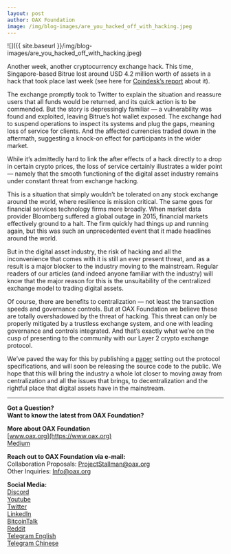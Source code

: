 ```yaml
---
layout: post
author: OAX Foundation
image: /img/blog-images/are_you_hacked_off_with_hacking.jpeg
---
```

![]({{ site.baseurl }}/img/blog-images/are_you_hacked_off_with_hacking.jpeg)

Another week, another cryptocurrency exchange hack. This time, Singapore-based Bitrue lost around USD 4.2 million worth of assets in a hack that took place last week (see here for [Coindesk’s report](https://www.coindesk.com/singapore-exchange-bitrue-hacked-for-over-4-million-in-crypto) about it).

The exchange promptly took to Twitter to explain the situation and reassure users that all funds would be returned, and its quick action is to be commended. But the story is depressingly familiar — a vulnerability was found and exploited, leaving Bitrue’s hot wallet exposed. The exchange had to suspend operations to inspect its systems and plug the gaps, meaning loss of service for clients. And the affected currencies traded down in the aftermath, suggesting a knock-on effect for participants in the wider market.

While it’s admittedly hard to link the after effects of a hack directly to a drop in certain crypto prices, the loss of service certainly illustrates a wider point — namely that the smooth functioning of the digital asset industry remains under constant threat from exchange hacking.

This is a situation that simply wouldn’t be tolerated on any stock exchange around the world, where resilience is mission critical. The same goes for financial services technology firms more broadly. When market data provider Bloomberg suffered a global outage in 2015, financial markets effectively ground to a halt. The firm quickly had things up and running again, but this was such an unprecedented event that it made headlines around the world.

But in the digital asset industry, the risk of hacking and all the inconvenience that comes with it is still an ever present threat, and as a result is a major blocker to the industry moving to the mainstream. Regular readers of our articles (and indeed anyone familiar with the industry) will know that the major reason for this is the unsuitability of the centralized exchange model to trading digital assets.

Of course, there are benefits to centralization — not least the transaction speeds and governance controls. But at OAX Foundation we believe these are totally overshadowed by the threat of hacking. This threat can only be properly mitigated by a trustless exchange system, and one with leading governance and controls integrated. And that’s exactly what we’re on the cusp of presenting to the community with our Layer 2 crypto exchange protocol.

We’ve paved the way for this by publishing a [paper](https://github.com/OAXFoundation/l2x-trustless-exchange/blob/master/docs/l2x-specification.pdf) setting out the protocol specifications, and will soon be releasing the source code to the public. We hope that this will bring the industry a whole lot closer to moving away from centralization and all the issues that brings, to decentralization and the rightful place that digital assets have in the mainstream.

---

**Got a Question?**  
**Want to know the latest from OAX Foundation?**  

**More about OAX Foundation**  
[www.oax.org](https://www.oax.org)  
[Medium](https://medium.com/@OAX_Foundation)  

**Reach out to OAX Foundation via e-mail:**  
Collaboration Proposals: [ProjectStallman@oax.org](mailto:ProjectStallman@oax.org)  
Other Inquiries: [Info@oax.org](mailto:Info@oax.org)  

**Social Media:**  
[Discord](https://discordapp.com/invite/ZH5YHkb)  
[Youtube](https://bit.ly/2Bvsk73)  
[Twitter](https://twitter.com/OAX_Foundation)  
[LinkedIn](https://www.linkedin.com/company/oax-foundation/)  
[BitcoinTalk](http://bitcointalk.org/index.php?topic=1943946)  
[Reddit](https://www.reddit.com/r/OpenANX/)  
[Telegram English](https://t.me/openanxteam)  
[Telegram Chinese](https://t.me/oax_cn)  